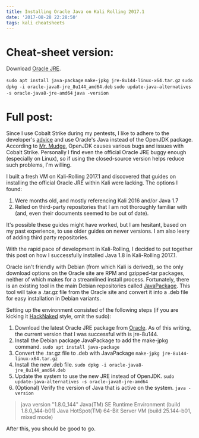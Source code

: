 ```yaml
---
title: Installing Oracle Java on Kali Rolling 2017.1
date: '2017-08-28 22:28:50'
tags: kali cheatsheets
---
```


# Cheat-sheet version:
Download [Oracle JRE](http://www.oracle.com/technetwork/java/javase/downloads/jre8-downloads-2133155.html). 

`sudo apt install java-package`
`make-jpkg jre-8u144-linux-x64.tar.gz`
`sudo dpkg -i oracle-java8-jre_8u144_amd64.deb`
`sudo update-java-alternatives -s oracle-java8-jre-amd64`
`java -version`

# Full post:

Since I use Cobalt Strike during my pentests, I like to adhere to the developer's [advice](https://www.cobaltstrike.com/help-install) and use Oracle's Java instead of the OpenJDK package. According to [Mr. Mudge](https://www.linkedin.com/in/rsmudge), OpenJDK causes various bugs and issues with Cobalt Strike. Personally I find even the official Oracle JRE buggy enough (especially on Linux), so if using the closed-source version helps reduce such problems, I'm willing.

I built a fresh VM on Kali-Rolling 2017.1 and discovered that guides on installing the official Oracle JRE within Kali were lacking.
The options I found:
1. Were months old, and mostly referencing Kali 2016 and/or Java 1.7
2. Relied on third-party repositories that I am not thoroughly familiar with (and, even their documents seemed to be out of date).

It's possible these guides might have worked, but I am hesitant, based on my past experience, to use older guides on newer versions. I am also leery of adding third party repositories.

With the rapid pace of development in Kali-Rolling, I decided to put together this post on how I successfully installed Java 1.8 in Kali-Rolling 2017.1.

Oracle isn't friendly with Debian (from which Kali is derived), so the only download options on the Oracle site are RPM and gzipped-tar packages, neither of which makes for a streamlined install process.
Fortunately, there is an existing tool in the main Debian repositories called [JavaPackage](https://wiki.debian.org/JavaPackage). This tool will take a .tar.gz file from the Oracle site and convert it into a .deb file for easy installation in Debian variants.

Setting up the environment consisted of the following steps (if you are kicking it [HackNaked](https://securityweekly.com/) style, omit the sudo):

1. Download the latest Oracle JRE package from [Oracle](http://www.oracle.com/technetwork/java/javase/downloads/jre8-downloads-2133155.html). As of this writing, the current version that I was successful with is jre-8u144.
2. Install the Debian package JavaPackage to add the make-jpkg command.
`sudo apt install java-package`
3. Convert the .tar.gz file to .deb with JavaPackage
`make-jpkg jre-8u144-linux-x64.tar.gz`
4. Install the new .deb file.
`sudo dpkg -i oracle-java8-jre_8u144_amd64.deb`
5. Update the system to use the new JRE instead of OpenJDK.
`sudo update-java-alternatives -s oracle-java8-jre-amd64`
5. (Optional) Verify the version of Java that is active on the system.
`java -version`
> java version "1.8.0_144"
> Java(TM) SE Runtime Environment (build 1.8.0_144-b01)
> Java HotSpot(TM) 64-Bit Server VM (build 25.144-b01, mixed mode)

After this, you should be good to go.

